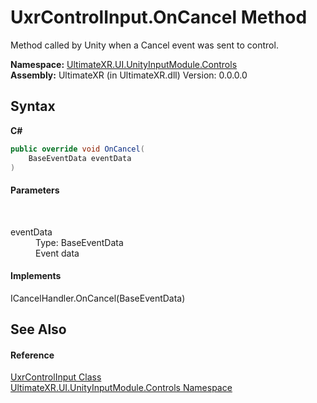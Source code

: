 # UxrControlInput.OnCancel Method 
 

Method called by Unity when a Cancel event was sent to control.

**Namespace:**&nbsp;<a href="N_UltimateXR_UI_UnityInputModule_Controls">UltimateXR.UI.UnityInputModule.Controls</a><br />**Assembly:**&nbsp;UltimateXR (in UltimateXR.dll) Version: 0.0.0.0

## Syntax

**C#**<br />
``` C#
public override void OnCancel(
	BaseEventData eventData
)
```


#### Parameters
&nbsp;<dl><dt>eventData</dt><dd>Type: BaseEventData<br />Event data</dd></dl>

#### Implements
ICancelHandler.OnCancel(BaseEventData)<br />

## See Also


#### Reference
<a href="T_UltimateXR_UI_UnityInputModule_Controls_UxrControlInput">UxrControlInput Class</a><br /><a href="N_UltimateXR_UI_UnityInputModule_Controls">UltimateXR.UI.UnityInputModule.Controls Namespace</a><br />